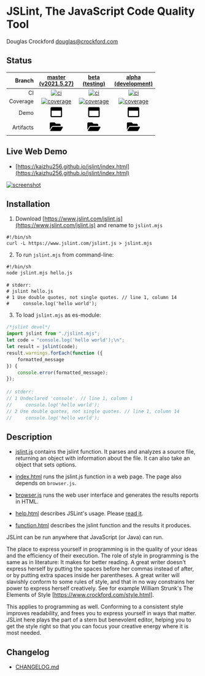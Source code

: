 # JSLint, The JavaScript Code Quality Tool

Douglas Crockford
douglas@crockford.com

## Status
| Branch | [master<br>(v2021.5.27)](https://github.com/kaizhu256/jslint/tree/master) | [beta<br>(testing)](https://github.com/kaizhu256/jslint/tree/beta) | [alpha<br>(development)](https://github.com/kaizhu256/jslint/tree/alpha) |
|--:|:--:|:--:|:--:|
| CI | [![ci](https://github.com/kaizhu256/jslint/actions/workflows/ci.yml/badge.svg?branch=master)](https://github.com/kaizhu256/jslint/actions?query=branch%3Amaster) | [![ci](https://github.com/kaizhu256/jslint/actions/workflows/ci.yml/badge.svg?branch=beta)](https://github.com/kaizhu256/jslint/actions?query=branch%3Abeta) | [![ci](https://github.com/kaizhu256/jslint/actions/workflows/ci.yml/badge.svg?branch=alpha)](https://github.com/kaizhu256/jslint/actions?query=branch%3Aalpha) |
| Coverage | [![coverage](https://kaizhu256.github.io/jslint/branch.master/.build/coverage/coverage-badge.svg)](https://kaizhu256.github.io/jslint/branch.master/.build/coverage/index.html) | [![coverage](https://kaizhu256.github.io/jslint/branch.beta/.build/coverage/coverage-badge.svg)](https://kaizhu256.github.io/jslint/branch.beta/.build/coverage/index.html) | [![coverage](https://kaizhu256.github.io/jslint/branch.alpha/.build/coverage/coverage-badge.svg)](https://kaizhu256.github.io/jslint/branch.alpha/.build/coverage/index.html) |
| Demo | [<img src="image-window-maximize-regular.svg" height="30">](https://kaizhu256.github.io/jslint/branch.master/index.html) | [<img src="image-window-maximize-regular.svg" height="30">](https://kaizhu256.github.io/jslint/branch.beta/index.html) | [<img src="image-window-maximize-regular.svg" height="30">](https://kaizhu256.github.io/jslint/branch.alpha/index.html) |
| Artifacts | [<img src="image-folder-open-solid.svg" height="30">](https://github.com/kaizhu256/jslint/tree/gh-pages/branch.master/.build) | [<img src="image-folder-open-solid.svg" height="30">](https://github.com/kaizhu256/jslint/tree/gh-pages/branch.beta/.build) | [<img src="image-folder-open-solid.svg" height="30">](https://github.com/kaizhu256/jslint/tree/gh-pages/branch.alpha/.build) |

## Live Web Demo
- [https://kaizhu256.github.io/jslint/index.html](https://kaizhu256.github.io/jslint/index.html)

[![screenshot](https://kaizhu256.github.io/jslint/branch.beta/.build/screenshot.browser._2fjslint_2fbranch.beta_2findex.html.png)](https://kaizhu256.github.io/jslint/index.html)

## Installation
1. Download [https://www.jslint.com/jslint.js](https://www.jslint.com/jslint.js) and rename to `jslint.mjs`
```shell
#!/bin/sh
curl -L https://www.jslint.com/jslint.js > jslint.mjs
```

2. To run `jslint.mjs` from command-line:
```shell
#!/bin/sh
node jslint.mjs hello.js

# stderr:
# jslint hello.js
# 1 Use double quotes, not single quotes. // line 1, column 14
#     console.log('hello world');
```

3. To load `jslint.mjs` as es-module:
```javascript
/*jslint devel*/
import jslint from "./jslint.mjs";
let code = "console.log('hello world');\n";
let result = jslint(code);
result.warnings.forEach(function ({
    formatted_message
}) {
    console.error(formatted_message);
});

// stderr:
// 1 Undeclared 'console'. // line 1, column 1
//     console.log('hello world');
// 2 Use double quotes, not single quotes. // line 1, column 14
//     console.log('hello world');
```

## Description
- [jslint.js](jslint.js) contains the jslint function. It parses and analyzes a source file, returning an object with information about the file. It can also take an object that sets options.

- [index.html](index.html) runs the jslint.js function in a web page. The page also depends on `browser.js`.

- [browser.js](browser.js) runs the web user interface and generates the results reports in HTML.

- [help.html](help.html) describes JSLint's usage. Please [read it](https://kaizhu256.github.io/jslint/help.html).

- [function.html](function.html) describes the jslint function and the results it produces.

JSLint can be run anywhere that JavaScript (or Java) can run.

The place to express yourself in programming is in the quality of your ideas and
the efficiency of their execution. The role of style in programming is the same
as in literature: It makes for better reading. A great writer doesn't express
herself by putting the spaces before her commas instead of after, or by putting
extra spaces inside her parentheses. A great writer will slavishly conform to
some rules of style, and that in no way constrains her power to express herself
creatively. See for example William Strunk's The Elements of Style
[https://www.crockford.com/style.html].

This applies to programming as well. Conforming to a consistent style improves
readability, and frees you to express yourself in ways that matter. JSLint here
plays the part of a stern but benevolent editor, helping you to get the style
right so that you can focus your creative energy where it is most needed.

## Changelog
- [CHANGELOG.md](CHANGELOG.md)
